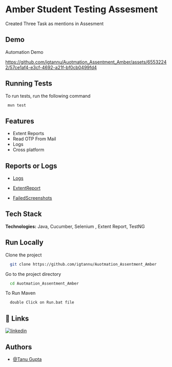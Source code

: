 
# Amber Student Testing Assesment

Created Three Task as mentions in Assesment




## Demo

Automation Demo




https://github.com/igtannu/Auotmation_Assentment_Amber/assets/65532242/57ce1af4-e3cf-4692-a21f-bf0cb0499fd4



## Running Tests

To run tests, run the following command

```bash
 mvn test
```


## Features

- Extent Reports
- Read OTP From Mail
- Logs
- Cross platform


## Reports or Logs

- [Logs](https://github.com/igtannu/Auotmation_Assentment_Amber/tree/main/Log)

- [ExtentReport](https://github.com/igtannu/Auotmation_Assentment_Amber/blob/main/Reports/Spark/ExtentSpark.html)

- [FailedScreenshots](https://github.com/igtannu/Auotmation_Assentment_Amber/tree/main/Reports/FailedScreenShots)





## Tech Stack

**Technologies:** Java, Cucumber, Selenium , Extent Report, TestNG



## Run Locally

Clone the project

```bash
  git clone https://github.com/igtannu/Auotmation_Assentment_Amber
```

Go to the project directory

```bash
  cd Auotmation_Assentment_Amber
```

To Run Maven

```bash
  double Click on Run.bat file
```


## 🔗 Links
[![linkedin](https://img.shields.io/badge/linkedin-0A66C2?style=for-the-badge&logo=linkedin&logoColor=white)](https://www.linkedin.com/in/gtannu//)


## Authors

- [@Tanu Gupta](https://github.com/igtannu/)

